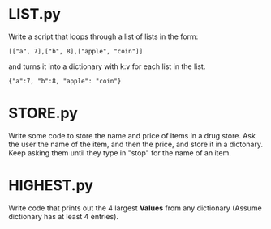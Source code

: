 # LIST.py

Write a script that loops  through a list of lists in the form:

```
[["a", 7],["b", 8],["apple", "coin"]]
```

and turns it into a dictionary with k:v for each list in the list.

```
{"a":7, "b":8, "apple": "coin"}
```

#  STORE.py
Write some code  to store the name and price of items in a drug  store. Ask the user the name of the  item, and then the price, and store it in a dictonary. Keep asking them until  they type in "stop" for the name of an item.

# HIGHEST.py
Write code that prints out the 4 largest **Values** from any dictionary (Assume dictionary has at least 4 entries).
